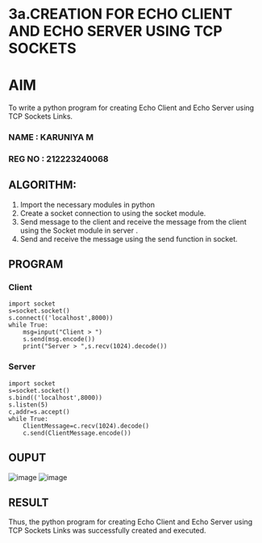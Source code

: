 # 3a.CREATION FOR ECHO CLIENT AND ECHO SERVER USING TCP SOCKETS
# AIM
To write a python program for creating Echo Client and Echo Server using TCP
Sockets Links.
### NAME : KARUNIYA M
### REG NO : 212223240068
## ALGORITHM:
1. Import the necessary modules in python
2. Create a socket connection to using the socket module.
3. Send message to the client and receive the message from the client using the Socket module in
 server .
4. Send and receive the message using the send function in socket.
## PROGRAM
### Client
```
import socket
s=socket.socket()
s.connect(('localhost',8000))
while True:
    msg=input("Client > ")
    s.send(msg.encode())
    print("Server > ",s.recv(1024).decode())
```
### Server
```
import socket
s=socket.socket()
s.bind(('localhost',8000))
s.listen(5)
c,addr=s.accept()
while True:
    ClientMessage=c.recv(1024).decode()
    c.send(ClientMessage.encode())
```
## OUPUT
![image](https://github.com/user-attachments/assets/a37b158b-7ce1-4d94-8dea-82552761a719)
![image](https://github.com/user-attachments/assets/30528e9f-0249-4ca3-ac29-586584ca5db7)

## RESULT
Thus, the python program for creating Echo Client and Echo Server using TCP Sockets Links 
was successfully created and executed.
